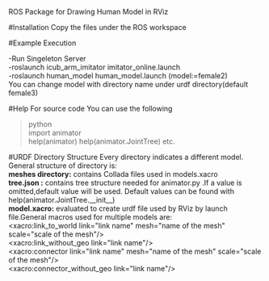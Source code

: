 ROS Package for Drawing Human Model in RViz 

#Installation
Copy the files under the ROS workspace

#Example Execution

-Run Singeleton Server  
-roslaunch icub_arm_imitator imitator_online.launch  
-roslaunch human_model human_model.launch (model:=female2)  
You can change model with directory name under urdf directory(default female3)  

#Help
For source code You can use the following
>python  
>import animator  
>help(animator) help(animator.JointTree) etc.  

#URDF Directory Structure
Every directory indicates a different model. General structure of directory is:  
__meshes directory:__ contains Collada files used in models.xacro  
__tree.json :__ contains tree structure needed for animator.py .If a value is omitted,default
value will be used. Default values can be found with help(animator.JointTree.\_\_init\_\_)  
__model.xacro:__ evaluated to create urdf file used by RViz by launch file.General macros used for
multiple models are:  
<xacro:link_to_world link="link name" mesh="name of the mesh" scale="scale of the mesh"/>  
<xacro:link_without_geo link="link name"/>  
<xacro:connector link="link name" mesh="name of the mesh" scale="scale of the mesh"/>  
<xacro:connector_without_geo link="link name"/>  

